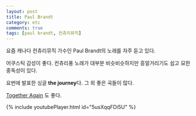 ```yaml
---
layout: post
title: Paul Brandt 
category: etc
comments: true
tags: [paul brandt, 컨츄리뮤직]
---
```


요즘 캐나다 컨츄리뮤직 가수인 Paul Brandt의 노래를 자주 듣고 있다.

어쿠스틱 감성이 좋다. 컨츄리풍 노래가 대부분 비슷비슷하지만 흥얼거리기도 쉽고 묘한 중독성이 있다.

요번에 발표한 싱글 **the journey**다. 그 외 좋은 곡들이 많다.

[Together Again](https://www.youtube.com/watch?v=Nz_WIUHMnEQ) 도 좋다.

{% include youtubePlayer.html id="5usXqqFDi5U" %}